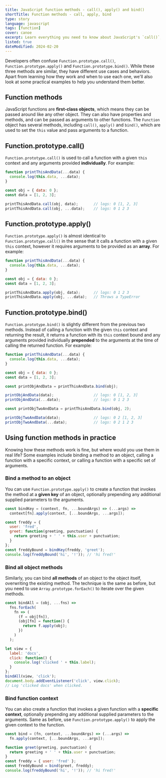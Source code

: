 ```yaml
---
title: JavaScript function methods - call(), apply() and bind()
shortTitle: Function methods - call, apply, bind
type: story
language: javascript
tags: [function]
cover: canoe
excerpt: Learn everything you need to know about JavaScript's `call()`, `apply()` and `bind()` in this short guide.
listed: true
dateModified: 2024-02-20
---
```


Developers often confuse `Function.prototype.call()`, `Function.prototype.apply()` and `Function.prototype.bind()`. While these three methods are similar, they have different use cases and behaviors. Apart from learning how they work and when to use each one, we'll also look at some practical examples to help you understand them better.

## Function methods

JavaScript functions are **first-class objects**, which means they can be passed around like any other object. They can also have properties and methods, and can be passed as arguments to other functions. The `Function` object has several methods, including `call()`, `apply()` and `bind()`, which are used to set the `this` value and pass arguments to a function.

## Function.prototype.call()

`Function.prototype.call()` is used to call a function with a given `this` context and any arguments provided **individually**. For example:

```js
function printThisAndData(...data) {
  console.log(this.data, ...data);
}

const obj = { data: 0 };
const data = [1, 2, 3];

printThisAndData.call(obj, data);       // logs: 0 [1, 2, 3]
printThisAndData.call(obj, ...data);    // logs: 0 1 2 3
```

## Function.prototype.apply()

`Function.prototype.apply()` is almost identical to `Function.prototype.call()` in the sense that it calls a function with a given `this` context, however it requires arguments to be provided as an **array**. For example:

```js
function printThisAndData(...data) {
  console.log(this.data, ...data);
}

const obj = { data: 0 };
const data = [1, 2, 3];

printThisAndData.apply(obj, data);      // logs: 0 1 2 3
printThisAndData.apply(obj, ...data);   // Throws a TypeError
```

## Function.prototype.bind()

`Function.prototype.bind()` is slightly different from the previous two methods. Instead of calling a function with the given `this` context and returning the result, it returns a function with its `this` context bound and any arguments provided individually **prepended** to the arguments at the time of calling the returned function. For example:

```js
function printThisAndData(...data) {
  console.log(this.data, ...data);
}

const obj = { data: 0 };
const data = [1, 2, 3];

const printObjAndData = printThisAndData.bind(obj);

printObjAndData(data);                  // logs: 0 [1, 2, 3]
printObjAndData(...data);               // logs: 0 1 2 3

const printObjTwoAndData = printThisAndData.bind(obj, 2);

printObjTwoAndData(data);               // logs: 0 2 [1, 2, 3]
printObjTwoAndData(...data);            // logs: 0 2 1 2 3
```

## Using function methods in practice

Knowing how these methods work is fine, but where would you use them in real life? Some examples include binding a method to an object, calling a function with a specific context, or calling a function with a specific set of arguments.

### Bind a method to an object

You can use `Function.prototype.apply()` to create a function that invokes the method at a **given key** of an object, optionally prepending any additional supplied parameters to the arguments.

```js
const bindKey = (context, fn, ...boundArgs) => (...args) =>
  context[fn].apply(context, [...boundArgs, ...args]);

const freddy = {
  user: 'fred',
  greet: function(greeting, punctuation) {
    return greeting + ' ' + this.user + punctuation;
  }
};
const freddyBound = bindKey(freddy, 'greet');
console.log(freddyBound('hi', '!')); // 'hi fred!'
```

### Bind all object methods

Similarly, you can bind **all methods** of an object to the object itself, overwriting the existing method. The technique is the same as before, but you need to use `Array.prototype.forEach()` to iterate over the given methods.

```js
const bindAll = (obj, ...fns) =>
  fns.forEach(
    fn => (
      (f = obj[fn]),
      (obj[fn] = function() {
        return f.apply(obj);
      })
    )
  );

let view = {
  label: 'docs',
  click: function() {
    console.log('clicked ' + this.label);
  }
};
bindAll(view, 'click');
document.body.addEventListener('click', view.click);
// Log 'clicked docs' when clicked.
```

### Bind function context

You can also create a function that invokes a given function with a **specific context**, optionally prepending any additional supplied parameters to the arguments. Same as before, use `Function.prototype.apply()` to apply the given context to the function.

```js
const bind = (fn, context, ...boundArgs) => (...args) =>
  fn.apply(context, [...boundArgs, ...args]);

function greet(greeting, punctuation) {
  return greeting + ' ' + this.user + punctuation;
}
const freddy = { user: 'fred' };
const freddyBound = bind(greet, freddy);
console.log(freddyBound('hi', '!')); // 'hi fred!'
```
